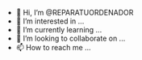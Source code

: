- 👋 Hi, I’m @REPARATUORDENADOR
- 👀 I’m interested in ...
- 🌱 I’m currently learning ...
- 💞️ I’m looking to collaborate on ...
- 📫 How to reach me ...

<!---
REPARATUORDENADOR/REPARATUORDENADOR is a ✨ special ✨ repository because its `README.md` (this file) appears on your GitHub profile.
You can click the Preview link to take a look at your changes.
--->
